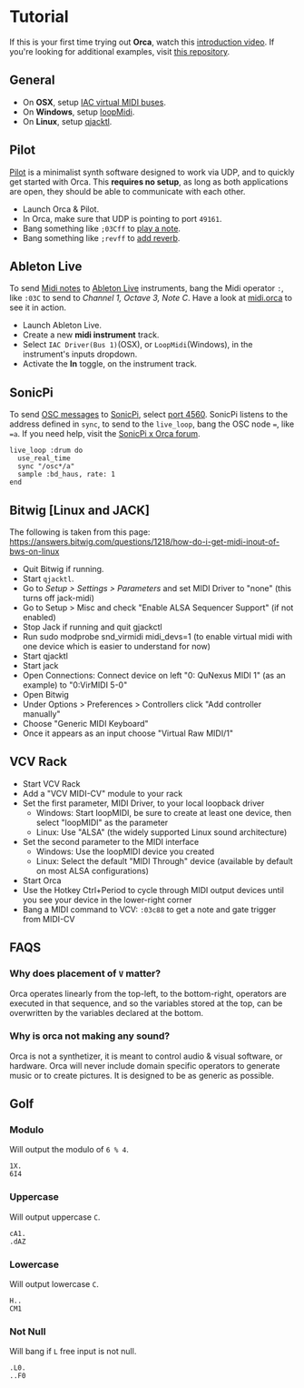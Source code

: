 # Tutorial

If this is your first time trying out **Orca**, watch this [introduction video](https://www.youtube.com/watch?v=RaI_TuISSJE). If you're looking for additional examples, visit [this repository](https://git.sr.ht/~rabbits/orca-examples/tree/master/).

## General

- On **OSX**, setup [IAC virtual MIDI buses](https://help.ableton.com/hc/en-us/articles/209774225-Using-virtual-MIDI-buses).
- On **Windows**, setup [loopMidi](http://www.tobias-erichsen.de/software/loopmidi.html).
- On **Linux**, setup [qjacktl](https://qjackctl.sourceforge.io/).

## Pilot

[Pilot](https://github.com/hundredrabbits/Pilot) is a minimalist synth software designed to work via UDP, and to quickly get started with Orca. This **requires no setup**, as long as both applications are open, they should be able to communicate with each other.

- Launch Orca & Pilot.
- In Orca, make sure that UDP is pointing to port `49161`.
- Bang something like `;03Cff` to [play a note](https://github.com/hundredrabbits/pilot#play).
- Bang something like `;revff` to [add reverb](https://github.com/hundredrabbits/pilot#effects).

## Ableton Live

To send [Midi notes](https://github.com/hundredrabbits/Orca#midi) to [Ableton Live](https://www.ableton.com/en/) instruments, bang the Midi operator `:`, like `:03C` to send to _Channel 1, Octave 3, Note C_. Have a look at [midi.orca](hhttps://git.sr.ht/~rabbits/orca-examples/tree/master/basics/_midi.orca) to see it in action.

- Launch Ableton Live.
- Create a new **midi instrument** track.
- Select `IAC Driver(Bus 1)`(OSX), or `LoopMidi`(Windows), in the instrument's inputs dropdown.
- Activate the **In** toggle, on the instrument track.

## SonicPi

To send [OSC messages](https://github.com/hundredrabbits/Orca#osc) to [SonicPi](http://sonic-pi.net), select [port 4560](https://github.com/samaaron/sonic-pi/blob/master/etc/doc/tutorial/12.1-Receiving-OSC.md). SonicPi listens to the address defined in `sync`, to send to the `live_loop`, bang the OSC node `=`, like `=a`. If you need help, visit the [SonicPi x Orca forum](https://in-thread.sonic-pi.net/t/using-orca-to-control-sonic-pi-with-osc/2381/).

```
live_loop :drum do
  use_real_time
  sync "/osc*/a"
  sample :bd_haus, rate: 1
end
```

## Bitwig [Linux and JACK]

The following is taken from this page: https://answers.bitwig.com/questions/1218/how-do-i-get-midi-inout-of-bws-on-linux

- Quit Bitwig if running.
- Start `qjacktl`.
- Go to _Setup > Settings > Parameters_ and set MIDI Driver to "none" (this turns off jack-midi)
- Go to Setup > Misc and check "Enable ALSA Sequencer Support" (if not enabled)
- Stop Jack if running and quit gjackctl
- Run sudo modprobe snd_virmidi midi_devs=1 (to enable virtual midi with one device which is easier to understand for now)
- Start qjacktl
- Start jack
- Open Connections: Connect device on left "0: QuNexus MIDI 1" (as an example) to "0:VirMIDI 5-0"
- Open Bitwig
- Under Options > Preferences > Controllers click "Add controller manually"
- Choose "Generic MIDI Keyboard"
- Once it appears as an input choose "Virtual Raw MIDI/1"

## VCV Rack

- Start VCV Rack
- Add a "VCV MIDI-CV" module to your rack
- Set the first parameter, MIDI Driver, to your local loopback driver
  - Windows: Start loopMIDI, be sure to create at least one device, then select "loopMIDI" as the parameter
  - Linux: Use "ALSA" (the widely supported Linux sound architecture)
- Set the second parameter to the MIDI interface
  - Windows: Use the loopMIDI device you created
  - Linux: Select the default "MIDI Through" device (available by default on most ALSA configurations)
- Start Orca
- Use the Hotkey Ctrl+Period to cycle through MIDI output devices until you see your device in the lower-right corner
- Bang a MIDI command to VCV: `:03c88` to get a note and gate trigger from MIDI-CV

## FAQS

### Why does placement of `V` matter?

Orca operates linearly from the top-left, to the bottom-right, operators are executed in that sequence, and so the variables stored at the top, can be overwritten by the variables declared at the bottom.

### Why is orca not making any sound?

Orca is not a synthetizer, it is meant to control audio & visual software, or hardware. Orca will never include domain specific operators to generate music or to create pictures. It is designed to be as generic as possible.

## Golf

### Modulo

Will output the modulo of `6 % 4`.

```
1X.
6I4
```

### Uppercase

Will output uppercase `C`.

```
cA1.
.dAZ
```

### Lowercase

Will output lowercase `C`.

```
H..
CM1
```

### Not Null

Will bang if `L` free input is not null.

```
.L0.
..F0
```
